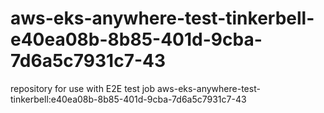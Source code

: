 # aws-eks-anywhere-test-tinkerbell-e40ea08b-8b85-401d-9cba-7d6a5c7931c7-43
repository for use with E2E test job aws-eks-anywhere-test-tinkerbell:e40ea08b-8b85-401d-9cba-7d6a5c7931c7-43
